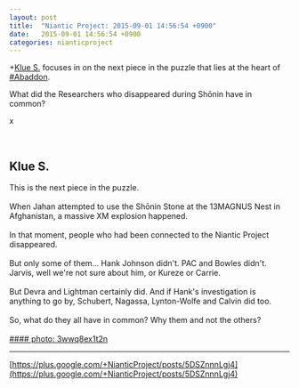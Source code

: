 ```yaml
---
layout: post
title:  "Niantic Project: 2015-09-01 14:56:54 +0900"
date:   2015-09-01 14:56:54 +0900
categories: nianticproject
---
```

+[Klue S.](https://plus.google.com/110350977702120778591 "") focuses in on the next piece in the puzzle that lies at the heart of [#Abaddon](https://plus.google.com/s/%23Abaddon "").

What did the Researchers who disappeared during Shōnin have in common?

x<div class="shared"><br /><h2>Klue S.</h2>This is the next piece in the puzzle.<br /><br />When Jahan attempted to use the Shōnin Stone at the 13MAGNUS Nest in Afghanistan, a massive XM explosion happened. <br /><br />In that moment, people who had been connected to the Niantic Project disappeared.<br /><br />But only some of them... Hank Johnson didn't. PAC and Bowles didn't. Jarvis, well we're not sure about him, or Kureze or Carrie.<br /><br />But Devra and Lightman certainly did. And if Hank's investigation is anything to go by, Schubert, Nagassa, Lynton-Wolfe and Calvin did too.<br /><br />So, what do they all have in common? Why them and not the others?<br /><br /></div>
[#### photo: 3wwq8ex1t2n](https://lh3.googleusercontent.com/-g2HDIQVFzhE/VeU8ZGCTV5I/AAAAAAAAA_s/DVOJtUH7Gng/w1280-h720/Disappearance.jpg "")
- - -
[https://plus.google.com/+NianticProject/posts/5DSZnnnLgj4](https://plus.google.com/+NianticProject/posts/5DSZnnnLgj4)
